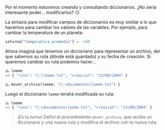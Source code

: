Por el momento estuvimos creando y consultando diccionarios. ¿No sería interesante poder... modificarlos? :smirk:

La sintaxis para modificar campos de diccionarios es muy similar a lo que hacemos para cambiar los valores de las variables. Por ejemplo, para cambiar la temperatura de un planeta:

```python
saturno["temperatura_promedio"] = -140
```
Ahora imaginá que tenemos un diccionario para representar un archivo, del que sabemos su ruta (dónde está guardado) y su fecha de creación. Si queremos cambiar su ruta podemos hacer...

```python
ム leeme
=> { "ruta": "C:\leeme.txt", "creacion": "23/09/2004" }

ム mover_archivo(leeme, "C:\documentos\leeme.txt") }
```

Luego el diccionario `leeme` tendrá modificada su ruta:

```python
ム leeme
=> { "ruta": "C:\documentos\leeme.txt", "creacion": "23/09/2004" }
```

> ¡Es tu turno! Definí el procedimiento `mover_archivo`, que recibe un diccionario y una nueva ruta y modifica el archivo con la nueva ruta.
